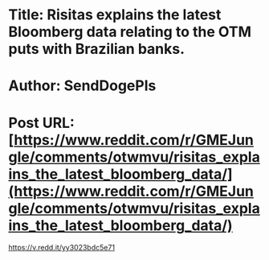 # Title: Risitas explains the latest Bloomberg data relating to the OTM puts with Brazilian banks.
# Author: SendDogePls
# Post URL: [https://www.reddit.com/r/GMEJungle/comments/otwmvu/risitas_explains_the_latest_bloomberg_data/](https://www.reddit.com/r/GMEJungle/comments/otwmvu/risitas_explains_the_latest_bloomberg_data/)


https://v.redd.it/yy3023bdc5e71